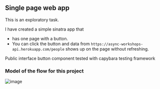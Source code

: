 ## Single page web app

This is an exploratory task.

I have created a simple sinatra app that
- has one page with a button.
- You can click the button and data from `https://async-workshops-api.herokuapp.com/people` shows up on the page without refreshing.

Public interface button component tested with capybara testing framework

### Model of the flow for this project


![image](https://user-images.githubusercontent.com/24396579/46586879-87ecd200-ca7c-11e8-8be9-0b95f139b507.png)
